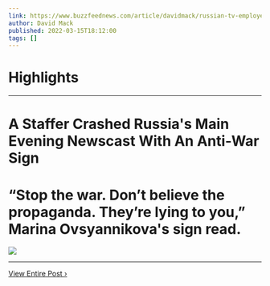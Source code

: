 ```yaml
---
link: https://www.buzzfeednews.com/article/davidmack/russian-tv-employee-anti-war-protest-live
author: David Mack
published: 2022-03-15T18:12:00
tags: []
---
```

# Highlights


---
# A Staffer Crashed Russia's Main Evening Newscast With An Anti-War Sign
# “Stop the war. Don’t believe the propaganda. They’re lying to you,” Marina Ovsyannikova's sign read.

![](https://img.buzzfeed.com/buzzfeed-static/static/2022-03/15/17/campaign_images/1b18fa8feeff/a-staffer-crashed-russias-main-evening-newscast-w-2-553-1647364330-18_dblbig.jpg)

---

[View Entire Post ›](https://www.buzzfeednews.com/article/davidmack/russian-tv-employee-anti-war-protest-live)